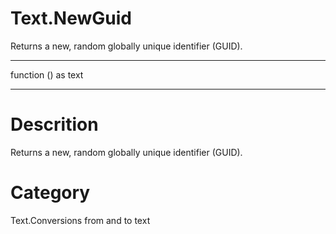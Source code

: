 ﻿# Text.NewGuid
Returns a new, random globally unique identifier (GUID).
***
function () as text
***
# Descrition 
Returns a new, random globally unique identifier (GUID).
# Category 
Text.Conversions from and to text
